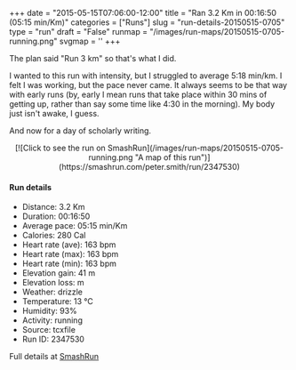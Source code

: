 +++
date = "2015-05-15T07:06:00-12:00"
title = "Ran 3.2 Km in 00:16:50 (05:15 min/Km)"
categories = ["Runs"]
slug = "run-details-20150515-0705"
type = "run"
draft = "False"
runmap = "/images/run-maps/20150515-0705-running.png"
svgmap = '<polyline points="1 55, 5 46, 11 45, 19 47, 24 44, 36 26, 65 44, 80 48, 81 47, 90 50, 100 73, 90 47, 69 44, 63 43, 37 27, 26 38, 20 47, 6 44, 0 54">'
+++

 The plan said "Run 3 km" so that's what I did. 

I wanted to this run with intensity, but I struggled to average 5:18 min/km. I felt I was working, but the pace never came. It always seems to be that way with early runs (by, early I mean runs that take place within 30 mins of getting up, rather than say some time like 4:30 in the morning). My body just isn't awake, I guess. 

And now for a day of scholarly writing. 



<!--more-->

<center>
[![Click to see the run on SmashRun](/images/run-maps/20150515-0705-running.png "A map of this run")](https://smashrun.com/peter.smith/run/2347530)
</center>

#### Run details

* Distance: 3.2 Km
* Duration: 00:16:50
* Average pace: 05:15 min/Km
* Calories: 280 Cal
* Heart rate (ave): 163 bpm
* Heart rate (max): 163 bpm
* Heart rate (min): 163 bpm
* Elevation gain: 41 m
* Elevation loss:  m
* Weather: drizzle
* Temperature: 13 &deg;C
* Humidity: 93%
* Activity: running
* Source: tcxfile
* Run ID: 2347530

Full details at [SmashRun](https://smashrun.com/peter.smith/run/2347530)